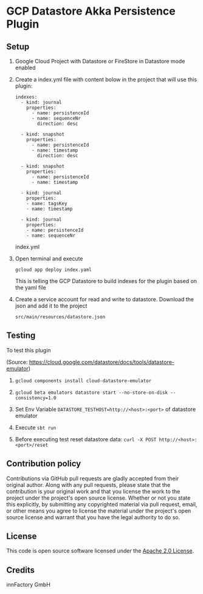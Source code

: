 # GCP Datastore Akka Persistence Plugin

## Setup

1. Google Cloud Project with Datastore or FireStore in Datastore mode enabled  
2. Create a index.yml file with content bolow in the project that will use this plugin:

    ```
    indexes:
      - kind: journal
        properties:
          - name: persistenceId
          - name: sequenceNr
            direction: desc
    
      - kind: snapshot
        properties:
          - name: persistenceId
          - name: timestamp
            direction: desc
    
      - kind: snapshot
        properties:
          - name: persistenceId
          - name: timestamp
    
      - kind: journal
        properties:
        - name: tagsKey
        - name: timestamp
    
      - kind: journal
        properties:
        - name: persistenceId
        - name: sequenceNr
    ```
    index.yml

3. Open terminal and execute 
 
    ```
    gcloud app deploy index.yaml
    ```
    This is telling the GCP Datastore to build indexes for the plugin based on the yaml file
    
4. Create a service account for read and write to datastore. Download the json and add it to the project

    ```
    src/main/resources/datastore.json
    ```
    
## Testing

To test this plugin 

(Source: https://cloud.google.com/datastore/docs/tools/datastore-emulator)

1. ``` gcloud components install cloud-datastore-emulator ```

2. ``` gcloud beta emulators datastore start --no-store-on-disk --consistency=1.0 ```

3. Set Env Variable ```DATASTORE_TESTHOST=http://<host>:<port>``` of datastore emulator

4. Execute ````sbt run````

5. Before executing test reset datastore data: ```curl -X POST http://<host>:<port>/reset```

## Contribution policy
Contributions via GitHub pull requests are gladly accepted from their original author. Along with any pull requests, please state that the contribution is your original work and that you license the work to the project under the project's open source license. Whether or not you state this explicitly, by submitting any copyrighted material via pull request, email, or other means you agree to license the material under the project's open source license and warrant that you have the legal authority to do so.

## License
This code is open source software licensed under the [Apache 2.0 License](http://www.apache.org/licenses/LICENSE-2.0.html).

## Credits
innFactory GmbH

